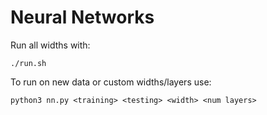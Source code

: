 # Neural Networks

Run all widths with:

	./run.sh

To run on new data or custom widths/layers use:

	python3 nn.py <training> <testing> <width> <num layers>

